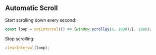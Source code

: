 ## Automatic Scroll

Start scrolling down every second:
```javascript
const loop = setInterval(() => {window.scrollBy(0, 1000);}, 1000);
```

Stop scrolling:
```javascript
clearInterval(loop);
```
